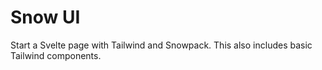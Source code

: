 # Snow UI

Start a Svelte page with Tailwind and Snowpack. This also includes basic Tailwind components.
